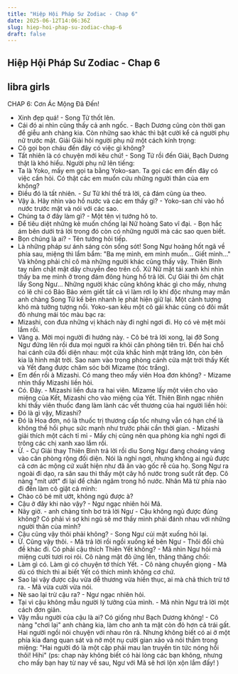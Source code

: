 ```yaml
---
title: "Hiệp Hội Pháp Sư Zodiac - Chap 6"
date: 2025-06-12T14:06:36Z
slug: hiep-hoi-phap-su-zodiac-chap-6
draft: false
---
```


## Hiệp Hội Pháp Sư Zodiac - Chap 6

## libra girls

CHAP 6: Cơn Ác Mộng Đã Đến!
- Xinh đẹp quá! - Song Tử thốt lên.
- Cái đó ai nhìn cũng thấy cả anh ngốc. - Bạch Dương cũng còn thời gan để giễu anh chàng kia.
Còn những sao khác thì bật cười kể cả người phụ nữ trước mặt. Giải Giải hỏi người phụ nữ một cách kính trọng:
- Cô gọi bọn cháu đến đây có việc gì không?
- Tất nhiên là có chuyện mới kêu chứ! - Song Tử rồi đến Giải, Bạch Dương thật là khó hiểu.
Người phụ nữ lên tiếng:
- Ta là Yoko, mấy em gọi ta bằng Yoko-san. Ta gọi các em đến đây có việc cần hỏi. Có thật các em muốn cứu những người thân của em không?
- Điều đó là tất nhiên. - Sư Tử khí thế trả lời, cả đám cũng ùa theo.
- Vậy à. Hãy nhìn vào hồ nước và các em thấy gì? - Yoko-san chỉ vào hồ nước trước mặt và nói với các sao.
- Chúng ta ở đây làm gì? - Một tên vị tướng hô to.
- Để tiêu diệt những kẻ muốn chống lại Nữ hoàng Sato vĩ đại. - Bọn hắc ám bên dưới trả lời trong đó còn có những người mà các sao quen biết.
- Bọn chúng là ai? - Tên tướng hỏi tiếp.
- Là những pháp sư ánh sáng còn sống sót!
Song Ngư hoảng hốt ngã về phía sau, miệng thì lẩm bẩm: "Ba mẹ mình, em mình muốn... Giết mình..." Và không phải chỉ cô mà những người khác cũng thấy vậy. Thiên Bình tay nắm chặt mặt dây chuyền đeo trên cổ. Xử Nữ mặt tái xanh khi nhìn thấy ba mẹ mình ở trong đám đông hùng hổ trả lời. Cự Giải thì ôm chặt lấy Song Ngư... Những người khác cũng không khác gì cho mấy, nhưng có lẽ chỉ có Bảo Bảo xém giết tất cả vì làm rơi lọ khí độc nhưng may mắn anh chàng Song Tử kế bên nhanh lẹ phát hiện giữ lại. Một cảnh tượng khó mà tưởng tượng nổi. Yoko-san kêu một cô gái khác cũng có đôi mắt đỏ nhưng mái tóc màu bạc ra:
- Mizashi, con đưa những vị khách này đi nghỉ ngơi đi. Họ có vẻ mệt mỏi lắm rồi.
- Vâng ạ. Mời mọi người đi hướng này. - Cô bé trả lời xong, lại đỡ Song Ngư đứng lên rồi đưa mọi người ra khỏi căn phòng tiên tri. Đến hai chỗ hai cánh cửa đối diện nhau: một cửa khắc hình mặt trăng lớn, còn bên kia là hình mặt trời. Sao nam vào trong phòng cánh cửa mặt trời thấy Kết và Yết đang được chăm sóc bởi Mizame (tóc trắng).
- Em đến rồi à Mizashi. Có mang theo mấy viên Hoa đơn không? - Mizame nhìn thấy Mizashi liền hỏi.
- Có. Đây. - Mizashi liền đưa ra hai viên.
Mizame lấy một viên cho vào miệng của Kết, Mizashi cho vào miệng của Yết. Thiên Bình ngạc nhiên khi thấy viên thuốc đang làm lành các vết thương của hai người liền hỏi:
- Đó là gì vậy, Mizashi?
- Đó là Hoa đơn, nó là thuốc trị thương cấp tốc nhưng vẫn có hạn chế là không thể hồi phục sức mạnh như trước phải cần thời gian. - Mizashi giải thích một cách tỉ mỉ - Mấy chị cũng nên qua phòng kia nghỉ ngơi đi trông các chị xanh xao lắm rồi.
- Ừ. - Cự Giải thay Thiên Bình trả lời rồi dìu Song Ngư đang choáng váng vào căn phòng rộng đối diện.
Nói là nghỉ ngơi, nhưng không ai ngủ được cả cơn ác mộng cứ xuất hiện như đã ăn vào gốc rễ của họ.
Song Ngư ra ngoài đi dạo, ra sân sau thì thấy một cây hồ nước trong suốt rất đẹp. Cô nàng "mít ướt" đi lại để chân ngâm trong hồ nước. Nhân Mã từ phía nào đi đến làm cô giật cả mình:
- Chào cô bé mít ướt, không ngủ được à?
- Cậu ở đây khi nào vậy? - Ngư ngạc nhiên hỏi Mã.
- Nãy giờ. - anh chàng tỉnh bơ trả lời Ngư - Cậu không ngủ được đúng không? Có phải vì sợ khi ngủ sẽ mơ thấy mình phải đánh nhau với những người thân của mình?
- Cậu cũng vậy thôi phải không? - Song Ngư cúi mặt xuống hỏi lại.
- Ừ. Cũng vậy thôi. - Mã trả lời rồi ngồi xuống kế bên Ngư - Thôi đổi chủ đề khác đi. Có phải cậu thích Thiên Yết không? - Mã nhìn Ngư hỏi mà miệng cười tươi roi rói.
Cô nàng mặt đỏ ửng lên, thăng thăng chối:
- Làm gì có. Làm gì có chuyện tớ thích Yết. - Cô nàng chuyển giọng - Mà dù có thích thì ai biết Yết có thích mình không cơ chứ.
- Sao lại vậy được cậu vừa dễ thương vừa hiền thục, ai mà chả thích trừ tớ ra. - Mã vừa cười vừa nói.
- Nè sao lại trừ cậu ra? - Ngư ngạc nhiên hỏi.
- Tại vì cậu không mẫu người lý tưởng của mình. - Mã nhìn Ngư trả lời một cách đơn giản.
- Vậy mẫu người của cậu là ai? Có giống như Bạch Dương không! - Cô nàng "chơi lại" anh chàng kia, làm cho anh ta mặt còn đỏ hơn cả trái gất.
Hai người ngồi nói chuyện với nhau rôn rã. Nhưng không biết có ai ở một phía kia đang quan sát và nở một nụ cười gian xảo và nói thầm trong miệng: "Hai người đó là một cặp phải mau lan truyền tin tức nóng hổi thôi! Hihi"
(ps: chap này không biết có hài lòng các bạn không, nhưng cho mấy bạn hay từ nay về sau, Ngư với Mã sẽ hơi lộn xộn lắm đấy! )